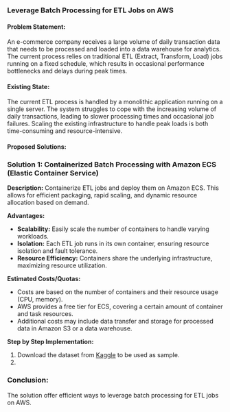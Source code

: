 ### Leverage Batch Processing for ETL Jobs on AWS

#### Problem Statement:

An e-commerce company receives a large volume of daily transaction data that needs to be processed and loaded into a data warehouse for analytics. The current process relies on traditional ETL (Extract, Transform, Load) jobs running on a fixed schedule, which results in occasional performance bottlenecks and delays during peak times.

#### Existing State:

The current ETL process is handled by a monolithic application running on a single server. The system struggles to cope with the increasing volume of daily transactions, leading to slower processing times and occasional job failures. Scaling the existing infrastructure to handle peak loads is both time-consuming and resource-intensive.

#### Proposed Solutions:

### Solution 1: Containerized Batch Processing with Amazon ECS (Elastic Container Service)

**Description:**
Containerize ETL jobs and deploy them on Amazon ECS. This allows for efficient packaging, rapid scaling, and dynamic resource allocation based on demand.

**Advantages:**
- **Scalability:** Easily scale the number of containers to handle varying workloads.
- **Isolation:** Each ETL job runs in its own container, ensuring resource isolation and fault tolerance.
- **Resource Efficiency:** Containers share the underlying infrastructure, maximizing resource utilization.

**Estimated Costs/Quotas:**
- Costs are based on the number of containers and their resource usage (CPU, memory).
- AWS provides a free tier for ECS, covering a certain amount of container and task resources.
- Additional costs may include data transfer and storage for processed data in Amazon S3 or a data warehouse.


**Step by Step Implementation:**

1. Download the dataset from [Kaggle](https://www.kaggle.com/datasets/olistbr/brazilian-ecommerce?resource=download) to be used as sample.
2. 


### Conclusion:

The solution offer efficient ways to leverage batch processing for ETL jobs on AWS.